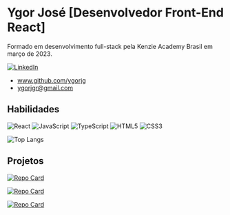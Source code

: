 # Ygor José [Desenvolvedor Front-End React]

Formado em desenvolvimento full-stack pela Kenzie Academy Brasil em março de 2023.

[![LinkedIn](https://img.shields.io/badge/LinkedIn-000?style=for-the-badge&logo=linkedin&logoColor=0E76A8)](https://www.linkedin.com/in/ygor-jose/)

- www.github.com/ygorjg
- ygorjgr@gmail.com

## Habilidades

![React](https://img.shields.io/badge/React-000?style=for-the-badge&logo=react)
![JavaScript](https://img.shields.io/badge/JavaScript-000?style=for-the-badge&logo=javascript)
![TypeScript](https://img.shields.io/badge/TypeScript-000?style=for-the-badge&logo=typescript)
![HTML5](https://img.shields.io/badge/HTML5-000?style=for-the-badge&logo=html5)
![CSS3](https://img.shields.io/badge/CSS3-000?style=for-the-badge&logo=css3&logoColor=264CE4)

![Top Langs](https://github-readme-stats-git-masterrstaa-rickstaa.vercel.app/api/top-langs/?username=ygorjg&bg_color=000&border_color=30A3DC&title_color=E94D5F&text_color=FFF)

## Projetos

[![Repo Card](https://github-readme-stats.vercel.app/api/pin/?username=ygorjg&repo=kenzie-burguer&bg_color=000&border_color=30A3DC&show_icons=true&icon_color=30A3DC&title_color=E94D5F&text_color=FFF)](https://github.com/ygorjg/kenzie-burguer)

[![Repo Card](https://github-readme-stats.vercel.app/api/pin/?username=ygorjg&repo=mks-ecommerce&bg_color=000&border_color=30A3DC&show_icons=true&icon_color=30A3DC&title_color=E94D5F&text_color=FFF)](https://github.com/ygorjg/mks-ecommerce)

[![Repo Card](https://github-readme-stats.vercel.app/api/pin/?username=ygorjg&repo=kenzie-hub&bg_color=000&border_color=30A3DC&show_icons=true&icon_color=30A3DC&title_color=E94D5F&text_color=FFF)](https://github.com/ygorjg/kenzie-hub)
